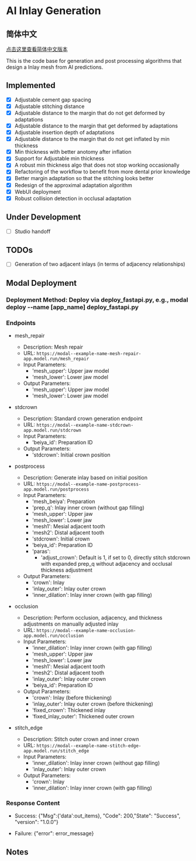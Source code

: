# AI Inlay Generation

## 简体中文

[点击这里查看简体中文版本](README_zh-cn.md)

This is the code base for generation and post processing algorithms that design a Inlay mesh from AI predictions.  

## Implemented

- [x] Adjustable cement gap spacing  
- [x] Adjustable stitching distance
- [x] Adjustable distance to the margin that do not get deformed by adaptations  
- [x] Adjustable distance to the margin that get deformed by adaptations  
- [x] Adjustable insertion depth of adaptations  
- [x] Adjustable distance to the margin that do not get inflated by min thickness
- [x] Min thickness with better anotomy after inflation
- [x] Support for Adjustable min thickness
- [x] A robust min thickness algo that does not stop working occasionally
- [x] Refactoring of the workflow to benefit from more dental prior knowledge  
- [x] Better margin adaptation so that the stitching looks better
- [x] Redesign of the approximal adaptation algorithm
- [x] WebUI deployment
- [x] Robust collision detection in occlusal adaptation

## Under Development

- [ ] Studio handoff

## TODOs

- [ ] Generation of two adjacent inlays (in terms of adjacency relationships)

## Modal Deployment

### Deployment Method: Deploy via deploy_fastapi.py, e.g., modal deploy --name [app_name] deploy_fastapi.py

### Endpoints

- mesh_repair
  - Description: Mesh repair
  - URL: `https://modal--example-name-mesh-repair-app.model.run/mesh_repair`
  - Input Parameters:
    - 'mesh_upper': Upper jaw model
    - 'mesh_lower': Lower jaw model
  - Output Parameters:
    - 'mesh_upper': Upper jaw model
    - 'mesh_lower': Lower jaw model

- stdcrown
  - Description: Standard crown generation endpoint
  - URL: `https://modal--example-name-stdcrown-app.model.run/stdcrown`
  - Input Parameters:
    - 'beiya_id': Preparation ID
  - Output Parameters:
    - 'stdcrown': Initial crown position

- postprocess
  - Description: Generate inlay based on initial position
  - URL: `https://modal--example-name-postprocess-app.model.run/postprocess`
  - Input Parameters:
    - 'mesh_beiya': Preparation
    - 'prep_q': Inlay inner crown (without gap filling)
    - 'mesh_upper': Upper jaw
    - 'mesh_lower': Lower jaw
    - 'mesh1': Mesial adjacent tooth
    - 'mesh2': Distal adjacent tooth
    - 'stdcrown': Initial crown
    - 'beiya_id': Preparation ID
    - 'paras':
      - 'adjust_crown': Default is 1, if set to 0, directly stitch stdcrown with expanded prep_q without adjacency and occlusal thickness adjustment
  - Output Parameters:
    - 'crown': Inlay
    - 'inlay_outer': Inlay outer crown
    - 'inner_dilation': Inlay inner crown (with gap filling)

- occlusion
  - Description: Perform occlusion, adjacency, and thickness adjustments on manually adjusted inlay
  - URL: `https://modal--example-name-occlusion-app.model.run/occlusion`
  - Input Parameters:
    - 'inner_dilation': Inlay inner crown (with gap filling)
    - 'mesh_upper': Upper jaw
    - 'mesh_lower': Lower jaw
    - 'mesh1': Mesial adjacent tooth
    - 'mesh2': Distal adjacent tooth
    - 'inlay_outer': Inlay outer crown
    - 'beiya_id': Preparation ID
  - Output Parameters:
    - 'crown': Inlay (before thickening)
    - 'inlay_outer': Inlay outer crown (before thickening)
    - 'fixed_crown': Thickened inlay
    - 'fixed_inlay_outer': Thickened outer crown

- stitch_edge
  - Description: Stitch outer crown and inner crown
  - URL: `https://modal--example-name-stitch-edge-app.model.run/stitch_edge`
  - Input Parameters:
    - 'inner_dilation': Inlay inner crown (without gap filling)
    - 'inlay_outer': Inlay outer crown
  - Output Parameters:
    - 'crown': Inlay
    - 'inner_dilation': Inlay inner crown (with gap filling)

### Response Content

- Success: {"Msg":{'data':out_items}, "Code": 200,"State": "Success", "version": "1.0.0"}

- Failure: {"error": error_message}

## Notes
